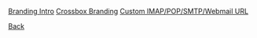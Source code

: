 [Branding Intro](Branding/intro.md)
[Crossbox Branding](Branding/crossbox.md)
[Custom IMAP/POP/SMTP/Webmail URL](Branding/custom-hostnames.md)

[Back]()
